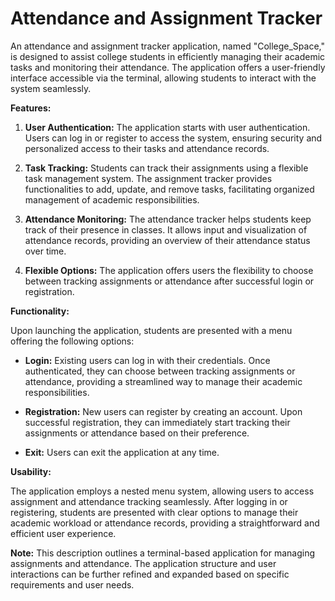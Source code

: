 
# Attendance and Assignment Tracker 

An attendance and assignment tracker application, named "College_Space," is designed to assist college students in efficiently managing their academic tasks and monitoring their attendance. The application offers a user-friendly interface accessible via the terminal, allowing students to interact with the system seamlessly.

**Features:**

1. **User Authentication:** The application starts with user authentication. Users can log in or register to access the system, ensuring security and personalized access to their tasks and attendance records.

2. **Task Tracking:** Students can track their assignments using a flexible task management system. The assignment tracker provides functionalities to add, update, and remove tasks, facilitating organized management of academic responsibilities.

3. **Attendance Monitoring:** The attendance tracker helps students keep track of their presence in classes. It allows input and visualization of attendance records, providing an overview of their attendance status over time.

4. **Flexible Options:** The application offers users the flexibility to choose between tracking assignments or attendance after successful login or registration.

**Functionality:**

Upon launching the application, students are presented with a menu offering the following options:

- **Login:** Existing users can log in with their credentials. Once authenticated, they can choose between tracking assignments or attendance, providing a streamlined way to manage their academic responsibilities.

- **Registration:** New users can register by creating an account. Upon successful registration, they can immediately start tracking their assignments or attendance based on their preference.

- **Exit:** Users can exit the application at any time.

**Usability:**

The application employs a nested menu system, allowing users to access assignment and attendance tracking seamlessly. After logging in or registering, students are presented with clear options to manage their academic workload or attendance records, providing a straightforward and efficient user experience.

**Note:** This description outlines a terminal-based application for managing assignments and attendance. The application structure and user interactions can be further refined and expanded based on specific requirements and user needs.